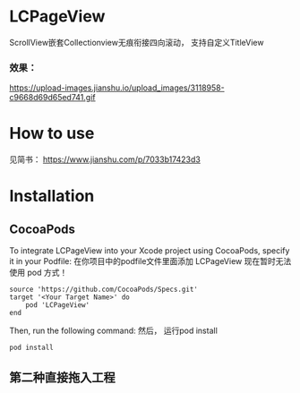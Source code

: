 # LCPageView
ScrollView嵌套Collectionview无痕衔接四向滚动， 支持自定义TitleView
### 效果：
https://upload-images.jianshu.io/upload_images/3118958-c9668d69d65ed741.gif

# How to use 
见简书：
https://www.jianshu.com/p/7033b17423d3

# Installation
## CocoaPods
To integrate LCPageView into your Xcode project using CocoaPods, specify it in your Podfile:
在你项目中的podfile文件里面添加 LCPageView
现在暂时无法使用 pod 方式！
```
source 'https://github.com/CocoaPods/Specs.git'
target '<Your Target Name>' do
    pod 'LCPageView'
end
```
Then, run the following command:
然后， 运行pod install 
```
pod install
```
## 第二种直接拖入工程
